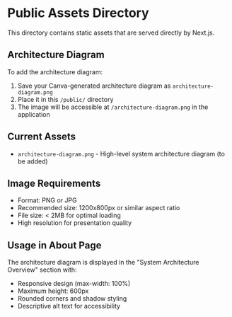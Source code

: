 # Public Assets Directory

This directory contains static assets that are served directly by Next.js.

## Architecture Diagram

To add the architecture diagram:

1. Save your Canva-generated architecture diagram as `architecture-diagram.png`
2. Place it in this `/public/` directory
3. The image will be accessible at `/architecture-diagram.png` in the application

## Current Assets

- `architecture-diagram.png` - High-level system architecture diagram (to be added)

## Image Requirements

- Format: PNG or JPG
- Recommended size: 1200x800px or similar aspect ratio
- File size: < 2MB for optimal loading
- High resolution for presentation quality

## Usage in About Page

The architecture diagram is displayed in the "System Architecture Overview" section with:
- Responsive design (max-width: 100%)
- Maximum height: 600px
- Rounded corners and shadow styling
- Descriptive alt text for accessibility
